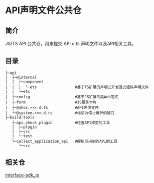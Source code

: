 # API声明文件公共仓<a name="ZH-CN_TOPIC_0000001151209521"></a>

## 简介<a name="section11660541593"></a>

JS/TS API 公共仓，用来提交 API d.ts 声明文件以及API相关工具。

## 目录

```
├─api
|  ├─@internal
│  |  ├─component
│  |  |  └─ets                 #基于TS扩展的声明式开发范式组件声明文件
|  |  └─ets 
|  ├─config                    #基于JS扩展的类Web范式
|  ├─form                      #JS服务卡片
|  ├─@ohos.×××.d.ts            #API声明文件
|  └─@system.×××.d.ts          #标记为停止维护的接口
├─build-tools
   ├─api_check_plugin          #检查API规范的工具
   |  ├─plugin
   |  ├─src
   |  └─test
   └─collect_application_api   #解析应用到的API的工具
      └─src

```

## 相关仓

[interface-sdk_js](https://gitee.com/openharmony/interface_sdk-js/tree/master)

